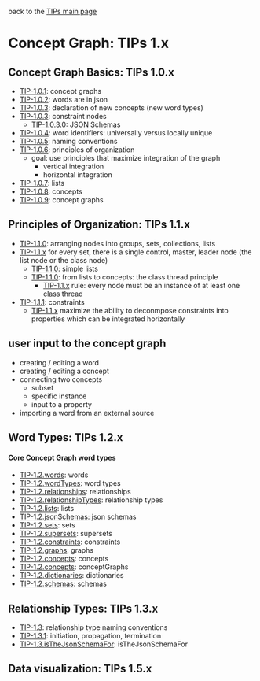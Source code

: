 back to the [TIPs main page](..)

Concept Graph: TIPs 1.x
=====

## Concept Graph Basics: TIPs 1.0.x
- [TIP-1.0.1](basics/conceptGraphs.md): concept graphs
- [TIP-1.0.2](basics/words.md): words are in json
- [TIP-1.0.3](basics/declarations.md): declaration of new concepts (new word types)
- [TIP-1.0.3](): constraint nodes
  - [TIP-1.0.3.0](): JSON Schemas
- [TIP-1.0.4](): word identifiers: universally versus locally unique
- [TIP-1.0.5](): naming conventions
- [TIP-1.0.6](basics/principlesOfOrganization.md): principles of organization
  - goal: use principles that maximize integration of the graph
    - vertical integration
    - horizontal integration
- [TIP-1.0.7](): lists
- [TIP-1.0.8](): concepts
- [TIP-1.0.9](): concept graphs


## Principles of Organization: TIPs 1.1.x
- [TIP-1.1.0](principlesOfOrganization/setsOfNodes.md): arranging nodes into groups, sets, collections, lists
- [TIP-1.1.x]() for every set, there is a single control, master, leader node (the list node or the class node)
  - [TIP-1.1.0](principlesOfOrganization/simpleLists.md): simple lists
  - [TIP-1.1.0](principlesOfOrganization/classThreadPrinciple.md): from lists to concepts: the class thread principle
    - [TIP-1.1.x]() rule: every node must be an instance of at least one class thread
- [TIP-1.1.1](principlesOfOrganization/constraints.md): constraints
  - [TIP-1.1.x]() maximize the ability to deconmpose constraints into properties which can be integrated horizontally

## user input to the concept graph
- creating / editing a word
- creating / editing a concept
- connecting two concepts
  - subset
  - specific instance
  - input to a property
- importing a word from an external source

## Word Types: TIPs 1.2.x
#### Core Concept Graph word types
- [TIP-1.2.words](): words
- [TIP-1.2.wordTypes](): word types
- [TIP-1.2.relationships](): relationships
- [TIP-1.2.relationshipTypes](): relationship types
- [TIP-1.2.lists](): lists
- [TIP-1.2.jsonSchemas](): json schemas
- [TIP-1.2.sets](): sets
- [TIP-1.2.supersets](): supersets
- [TIP-1.2.constraints](): constraints
- [TIP-1.2.graphs](): graphs
- [TIP-1.2.concepts](): concepts
- [TIP-1.2.concepts](): conceptGraphs
- [TIP-1.2.dictionaries](): dictionaries
- [TIP-1.2.schemas](): schemas

## Relationship Types: TIPs 1.3.x
- [TIP-1.3](): relationship type naming conventions
- [TIP-1.3.1](): initiation, propagation, termination
- [TIP-1.3.isTheJsonSchemaFor](): isTheJsonSchemaFor
  
## Data visualization: TIPs 1.5.x

